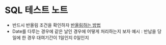 # SQL 테스트 노트
- 반드시 반올림 조건을 확인하자 [반올림하는 방법](ROUNDS)
- Date를 다루는 경우에 같은 날인 경우에 어떻게 처리하는지 보자
  예시 : 반납을 당일에 한 경우 대여기간이 1일인지 0일인지